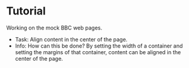 # Tutorial
Working on the mock BBC web pages.

- Task: Align content in the center of the page.
- Info: How can this be done? By setting the width of a container and setting the margins of that container, content can be aligned in the center of the page.
